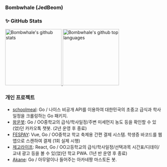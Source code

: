 ### Bombwhale (JedBeom)

### ✨ GitHub Stats

<a href="https://github.com/JedBeom">
  <img height="180em" src="https://github-readme-stats.vercel.app/api?username=JedBeom&show_icons=true&theme=merko&count_private=true" alt="Bombwhale's github stats" />
  <img height="180em" src="https://github-readme-stats.vercel.app/api/top-langs/?username=JedBeom&theme=merko&layout=compact" alt="Bombwhale's github top languages" />
</a>
<br/>

### 개인 프로젝트

- [schoolmeal](https://github.com/JedBeom/schoolmeal): Go / 나이스 비공개 API를 이용하여 대한민국의 초중고 급식과 학사일정을 크롤링하는 Go 패키지.
- [왕운봇](https://github.com/JedBeom/wbot): Go / OO중학교의 급식/학사일정/주변 미세먼지 농도 등을 확인할 수 있(었)던 카카오톡 챗봇. (2년 운영 후 종료)
- [FESPAY](https://github.com/JedBeom/fespay): Vue, Go / OO중학교 학교 축제용 간편 결제 시스템. 학생증 바코드를 웹앱으로 스캔하여 결제 (1회 실제 시행)
- [제고라이프](https://github.com/JedBeom/zego.life): React, Go / OO고등학교의 급식/학사일정/선택과목 시간표/디데이/교내 광고 등을 볼 수 있(었)던 학교 PWA. (1년 반 운영 후 종료)
- [Akane](https://github.com/JedBeom/Akane): Go / 아무말이나 들어주는 아카네짱 마스토돈 봇. 

